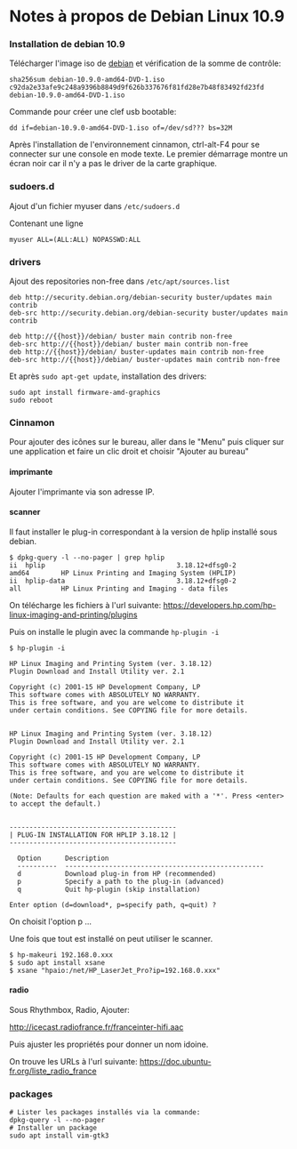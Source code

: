 # Notes à propos de Debian Linux 10.9

### Installation de debian 10.9

Télécharger l'image iso de [debian](https://cdimage.debian.org/debian-cd/current/amd64/iso-dvd/) et vérification de la somme de contrôle:

```
sha256sum debian-10.9.0-amd64-DVD-1.iso 
c92da2e33afe9c248a9396b8849d9f626b337676f81fd28e7b48f83492fd23fd  debian-10.9.0-amd64-DVD-1.iso
```

Commande pour créer une clef usb bootable:

`dd if=debian-10.9.0-amd64-DVD-1.iso of=/dev/sd??? bs=32M`


Après l'installation de l'environnement cinnamon, ctrl-alt-F4 pour se connecter sur une console en mode texte.
Le premier démarrage montre un écran noir car il n'y a pas le driver de la carte graphique.

### sudoers.d

Ajout d'un fichier myuser dans `/etc/sudoers.d`

Contenant une ligne 

```
myuser ALL=(ALL:ALL) NOPASSWD:ALL
```

### drivers

Ajout des repositories non-free dans `/etc/apt/sources.list`

```
deb http://security.debian.org/debian-security buster/updates main contrib
deb-src http://security.debian.org/debian-security buster/updates main contrib

deb http://{{host}}/debian/ buster main contrib non-free
deb-src http://{{host}}/debian/ buster main contrib non-free
deb http://{{host}}/debian/ buster-updates main contrib non-free
deb-src http://{{host}}/debian/ buster-updates main contrib non-free
```

Et après `sudo apt-get update`, installation des drivers:

```
sudo apt install firmware-amd-graphics
sudo reboot
```

### Cinnamon

Pour ajouter des icônes sur le bureau, aller dans le "Menu" puis cliquer sur une application et faire un clic droit et choisir "Ajouter au bureau"

#### imprimante 

Ajouter l'imprimante via son adresse IP.

#### scanner

Il faut installer le plug-in correspondant à la version de hplip installé sous debian.

```
$ dpkg-query -l --no-pager | grep hplip
ii  hplip                                 3.18.12+dfsg0-2                              amd64        HP Linux Printing and Imaging System (HPLIP)
ii  hplip-data                            3.18.12+dfsg0-2                              all          HP Linux Printing and Imaging - data files
```

On télécharge les fichiers à l'url suivante: https://developers.hp.com/hp-linux-imaging-and-printing/plugins

Puis on installe le plugin avec la commande `hp-plugin -i`

```
$ hp-plugin -i

HP Linux Imaging and Printing System (ver. 3.18.12)
Plugin Download and Install Utility ver. 2.1

Copyright (c) 2001-15 HP Development Company, LP
This software comes with ABSOLUTELY NO WARRANTY.
This is free software, and you are welcome to distribute it
under certain conditions. See COPYING file for more details.


HP Linux Imaging and Printing System (ver. 3.18.12)
Plugin Download and Install Utility ver. 2.1

Copyright (c) 2001-15 HP Development Company, LP
This software comes with ABSOLUTELY NO WARRANTY.
This is free software, and you are welcome to distribute it
under certain conditions. See COPYING file for more details.

(Note: Defaults for each question are maked with a '*'. Press <enter> to accept the default.)


------------------------------------------
| PLUG-IN INSTALLATION FOR HPLIP 3.18.12 |
------------------------------------------

  Option      Description                                       
  ----------  --------------------------------------------------
  d           Download plug-in from HP (recommended)            
  p           Specify a path to the plug-in (advanced)          
  q           Quit hp-plugin (skip installation)                

Enter option (d=download*, p=specify path, q=quit) ? 
```

On choisit l'option p ...

Une fois que tout est installé on peut utiliser le scanner.

```
$ hp-makeuri 192.168.0.xxx 
$ sudo apt install xsane 
$ xsane "hpaio:/net/HP_LaserJet_Pro?ip=192.168.0.xxx"
```
#### radio

Sous Rhythmbox, Radio, Ajouter: 

http://icecast.radiofrance.fr/franceinter-hifi.aac

Puis ajuster les propriétés pour donner un nom idoine.

On trouve les URLs à l'url suivante: https://doc.ubuntu-fr.org/liste_radio_france

### packages


```
# Lister les packages installés via la commande: 
dpkg-query -l --no-pager
# Installer un package
sudo apt install vim-gtk3
```



